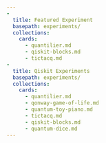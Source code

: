```yaml
---
-
  title: Featured Experiment
  basepath: experiments/
  collections:
    cards:
      - quantilier.md
      - qiskit-blocks.md
      - tictacq.md
-
  title: Qiskit Experiments
  basepath: experiments/
  collections:
    cards:
      - quantilier.md
      - qonway-game-of-life.md
      - quantum-toy-piano.md
      - tictacq.md
      - qiskit-blocks.md
      - quantum-dice.md
---
```

